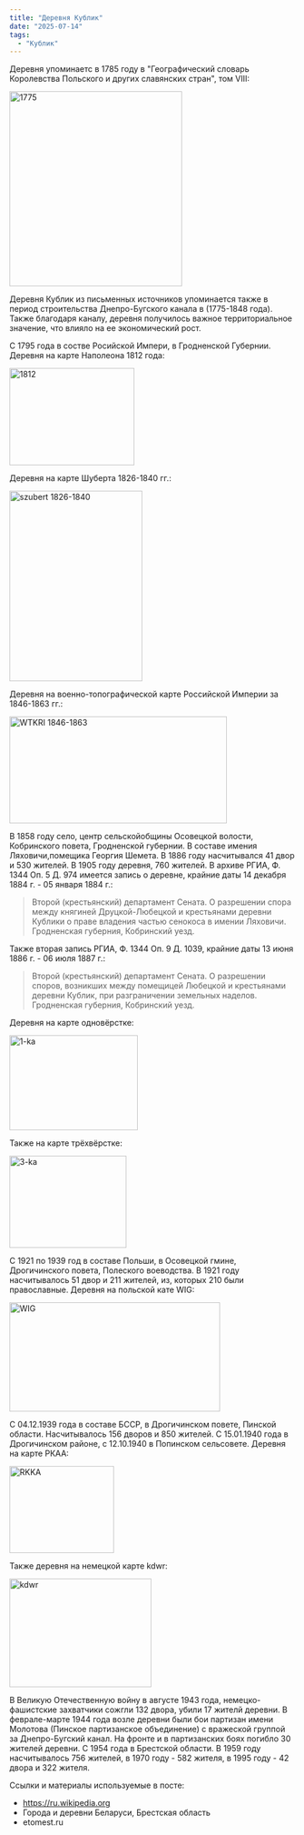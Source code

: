 ```yaml
---
title: "Деревня Кублик"
date: "2025-07-14"
tags: 
  - "Кублик"
---
```


Деревня упоминаетс в 1785 году в "Географический словарь Королевства Польского и других славянских стран", том VIII:

<img width="304" height="343" alt="1775" src="https://github.com/user-attachments/assets/2f3ef98d-2564-4eee-97dc-cf900ac05482" />

Деревня Кублик из письменных источников упоминается также в период строительства Днепро-Бугского канала в (1775-1848 года). Также благодаря каналу, деревня получилось важное территориальное значение, что влияло на ее экономический рост.

C 1795 года в состве Росийской Импери, в Гродненской Губернии. Деревня на карте Наполеона 1812 года:

<img width="220" height="171" alt="1812" src="https://github.com/user-attachments/assets/b80f7640-d12b-484f-a77d-d4cd27c51897" />

Деревня на карте Шуберта 1826-1840 гг.:

<img width="234" height="335" alt="szubert 1826-1840" src="https://github.com/user-attachments/assets/2b0e69ff-98fa-4409-b8e1-9eec6f7b9c43" />

Деревня на военно-топографической карте Российской Империи за 1846-1863 гг.:

<img width="383" height="188" alt="WTKRI 1846-1863" src="https://github.com/user-attachments/assets/a303d505-6f04-432b-93e3-c28d20f36202" />

В 1858 году село, центр сельскойобщины Осовецкой волости, Кобринского повета, Гродненской губернии. В составе имения Ляховичи,помещика Георгия Шемета. В 1886 году насчитывался 41 двор и 530 жителей. В 1905 году деревня, 760 жителей. В архиве РГИА, Ф. 1344 Оп. 5 Д. 974 имеется запись о деревне, крайние даты 14 декабря 1884 г. - 05 января 1884 г.:

> Второй (крестьянский) департамент Сената. О разрешении спора между княгиней Друцкой-Любецкой и крестьянами деревни Кублики о праве владения частью сенокоса в имении Ляховичи. Гродненская губерния, Кобринский уезд.

Также вторая запись РГИА, Ф. 1344 Оп. 9 Д. 1039, крайние даты 13 июня 1886 г. - 06 июля 1887 г.:

> Второй (крестьянский) департамент Сената. О разрешении споров, возникших между помещицей Любецкой и крестьянами деревни Кублик, при разграничении земельных наделов. Гродненская губерния, Кобринский уезд.

Деревня на карте одновёрстке:

<img width="226" height="167" alt="1-ka" src="https://github.com/user-attachments/assets/fd0ea804-9e0d-4f54-af4c-bdcd249c1f2d" />

Также на карте трёхвёрстке:

<img width="206" height="162" alt="3-ka" src="https://github.com/user-attachments/assets/9907cf02-cb92-40cc-be3d-18c476717b5f" />

С 1921 по 1939 год в составе Польши, в Осовецкой гмине, Дрогичинского повета, Полеского воеводства. В 1921 году насчитывалось 51 двор и 211 жителей, из, которых 210 были православные. Деревня на польской кате WIG:

<img width="371" height="192" alt="WIG" src="https://github.com/user-attachments/assets/32f6b23b-d42c-46ed-97f2-7b6172eef295" />

С 04.12.1939 года в составе БССР, в Дрогичинском повете, Пинской области. Насчитывалось 156 дворов и 850 жителей. C 15.01.1940 года в Дрогичинском районе, с 12.10.1940 в Попинском сельсовете. Деревня на карте РКАА:

<img width="184" height="153" alt="RKKA" src="https://github.com/user-attachments/assets/8a79bf31-084d-47d3-a4d3-30da9e2b302c" />

Также деревня на немецкой карте kdwr:

<img width="250" height="191" alt="kdwr" src="https://github.com/user-attachments/assets/53aafc6a-965f-48cb-8335-a8fdc0697886" />

В Великую Отечественную войну в августе 1943 года, немецко-фашистские захватчики сожгли 132 двора, убили 17 жителй деревни. В феврале-марте 1944 года возле деревни были бои партизан имени Молотова (Пинское партизанское объединение) с вражеской группой за Днепро-Бугский канал. На фронте и в партизанских боях погибло 30 жителей деревни. С 1954 года в Брестской области. В 1959 году насчитывалось 756 жителей, в 1970 году - 582 жителя, в 1995 году - 42 двора и 322 жителя.

Ссылки и материалы используемые в посте:
- https://ru.wikipedia.org
- Города и деревни Беларуси, Брестская область
- etomest.ru

